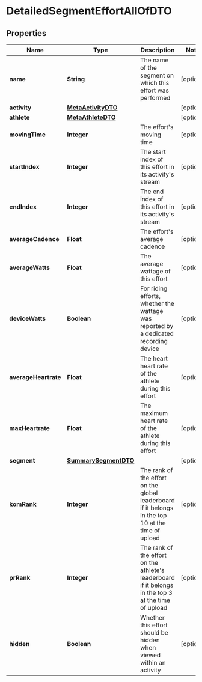 

# DetailedSegmentEffortAllOfDTO

## Properties

Name | Type | Description | Notes
------------ | ------------- | ------------- | -------------
**name** | **String** | The name of the segment on which this effort was performed |  [optional]
**activity** | [**MetaActivityDTO**](MetaActivityDTO.md) |  |  [optional]
**athlete** | [**MetaAthleteDTO**](MetaAthleteDTO.md) |  |  [optional]
**movingTime** | **Integer** | The effort&#39;s moving time |  [optional]
**startIndex** | **Integer** | The start index of this effort in its activity&#39;s stream |  [optional]
**endIndex** | **Integer** | The end index of this effort in its activity&#39;s stream |  [optional]
**averageCadence** | **Float** | The effort&#39;s average cadence |  [optional]
**averageWatts** | **Float** | The average wattage of this effort |  [optional]
**deviceWatts** | **Boolean** | For riding efforts, whether the wattage was reported by a dedicated recording device |  [optional]
**averageHeartrate** | **Float** | The heart heart rate of the athlete during this effort |  [optional]
**maxHeartrate** | **Float** | The maximum heart rate of the athlete during this effort |  [optional]
**segment** | [**SummarySegmentDTO**](SummarySegmentDTO.md) |  |  [optional]
**komRank** | **Integer** | The rank of the effort on the global leaderboard if it belongs in the top 10 at the time of upload |  [optional]
**prRank** | **Integer** | The rank of the effort on the athlete&#39;s leaderboard if it belongs in the top 3 at the time of upload |  [optional]
**hidden** | **Boolean** | Whether this effort should be hidden when viewed within an activity |  [optional]



